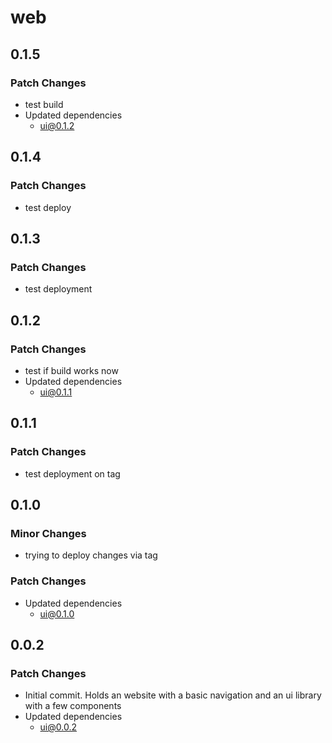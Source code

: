 # web

## 0.1.5

### Patch Changes

- test build
- Updated dependencies
  - ui@0.1.2

## 0.1.4

### Patch Changes

- test deploy

## 0.1.3

### Patch Changes

- test deployment

## 0.1.2

### Patch Changes

- test if build works now
- Updated dependencies
  - ui@0.1.1

## 0.1.1

### Patch Changes

- test deployment on tag

## 0.1.0

### Minor Changes

- trying to deploy changes via tag

### Patch Changes

- Updated dependencies
  - ui@0.1.0

## 0.0.2

### Patch Changes

- Initial commit. Holds an website with a basic navigation and an ui library with a few components
- Updated dependencies
  - ui@0.0.2
